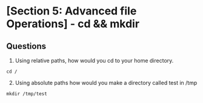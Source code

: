 #  [Section 5: Advanced file Operations] - cd && mkdir


## Questions
1. Using relative paths, how would you cd to your home directory.
```
cd /
```

2. Using absolute paths how would you make a directory called test in /tmp
```
mkdir /tmp/test
```